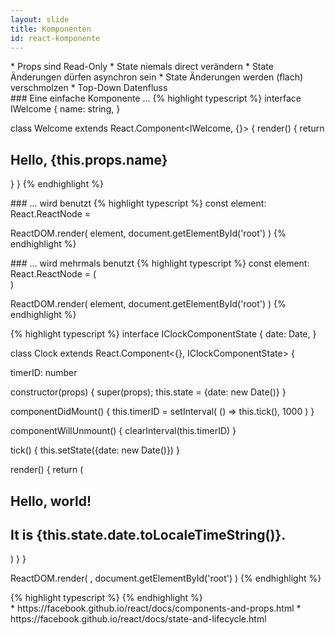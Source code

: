 ```yaml
---
layout: slide
title: Komponenten
id: react-komponente
---
```

<section markdown="1">
* Props sind Read-Only
* State niemals direct verändern
* State Änderungen dürfen asynchron sein
* State Änderungen werden (flach) verschmolzen
* Top-Down Datenfluss
</section>

<section markdown="1">
### Eine einfache Komponente ...
{% highlight typescript %}
interface IWelcome {
    name: string,
}

class Welcome extends React.Component<IWelcome, {}> {
  render() {
    return <h1>Hello, {this.props.name}</h1>
  }
}
{% endhighlight %}
</section>

<section markdown="1">
### ... wird benutzt
{% highlight typescript %}
const element: React.ReactNode = <Welcome name="Sara" />

ReactDOM.render(
  element,
  document.getElementById('root')
)
{% endhighlight %}
</section>

<section markdown="1">
### ... wird mehrmals benutzt
{% highlight typescript %}
const element: React.ReactNode = (
    <div>
        <Welcome name="Sara" />
        <Welcome name="Cahal" />
        <Welcome name="Edite" />
    </div>
)

ReactDOM.render(
  element,
  document.getElementById('root')
)
{% endhighlight %}
</section>

<section markdown="1">
{% highlight typescript %}
interface IClockComponentState {
    date: Date,
}

class Clock extends React.Component<{}, IClockComponentState> {

  timerID: number

  constructor(props) {
    super(props);
    this.state = {date: new Date()}
  }

  componentDidMount() {
    this.timerID = setInterval(
      () => this.tick(),
      1000
    )
  }

  componentWillUnmount() {
    clearInterval(this.timerID)
  }

  tick() {
    this.setState({date: new Date()})
  }

  render() {
    return (
      <div>
        <h1>Hello, world!</h1>
        <h2>It is {this.state.date.toLocaleTimeString()}.</h2>
      </div>
    )
  }
}

ReactDOM.render(
  <Clock />,
  document.getElementById('root')
)
{% endhighlight %}
</section>

<section markdown="1">
{% highlight typescript %}
{% endhighlight %}
</section>

<section markdown="1">
* https://facebook.github.io/react/docs/components-and-props.html
* https://facebook.github.io/react/docs/state-and-lifecycle.html
</section>
